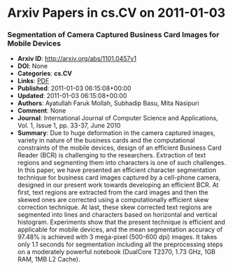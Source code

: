 # Arxiv Papers in cs.CV on 2011-01-03
### Segmentation of Camera Captured Business Card Images for Mobile Devices
- **Arxiv ID**: http://arxiv.org/abs/1101.0457v1
- **DOI**: None
- **Categories**: **cs.CV**
- **Links**: [PDF](http://arxiv.org/pdf/1101.0457v1)
- **Published**: 2011-01-03 06:15:08+00:00
- **Updated**: 2011-01-03 06:15:08+00:00
- **Authors**: Ayatullah Faruk Mollah, Subhadip Basu, Mita Nasipuri
- **Comment**: None
- **Journal**: International Journal of Computer Science and Applications, Vol.
  1, Issue 1, pp. 33-37, June 2010
- **Summary**: Due to huge deformation in the camera captured images, variety in nature of the business cards and the computational constraints of the mobile devices, design of an efficient Business Card Reader (BCR) is challenging to the researchers. Extraction of text regions and segmenting them into characters is one of such challenges. In this paper, we have presented an efficient character segmentation technique for business card images captured by a cell-phone camera, designed in our present work towards developing an efficient BCR. At first, text regions are extracted from the card images and then the skewed ones are corrected using a computationally efficient skew correction technique. At last, these skew corrected text regions are segmented into lines and characters based on horizontal and vertical histogram. Experiments show that the present technique is efficient and applicable for mobile devices, and the mean segmentation accuracy of 97.48% is achieved with 3 mega-pixel (500-600 dpi) images. It takes only 1.1 seconds for segmentation including all the preprocessing steps on a moderately powerful notebook (DualCore T2370, 1.73 GHz, 1GB RAM, 1MB L2 Cache).



